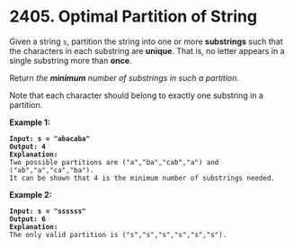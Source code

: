 # 2405. Optimal Partition of String

Given a string `s`, partition the string into one or more **substrings** such that the characters in each substring are **unique**. That is, no letter appears in a single substring more than **once**.

Return _the **minimum** number of substrings in such a partition._

Note that each character should belong to exactly one substring in a partition.

&#x20;

**Example 1:**

<pre><code><strong>Input: s = "abacaba"
</strong><strong>Output: 4
</strong><strong>Explanation:
</strong>Two possible partitions are ("a","ba","cab","a") and ("ab","a","ca","ba").
It can be shown that 4 is the minimum number of substrings needed.
</code></pre>

**Example 2:**

<pre><code><strong>Input: s = "ssssss"
</strong><strong>Output: 6
</strong><strong>Explanation:
</strong>The only valid partition is ("s","s","s","s","s","s").
</code></pre>

